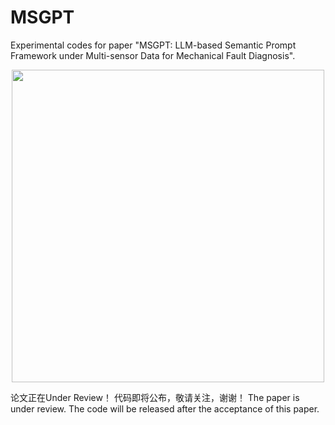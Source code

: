 # MSGPT
Experimental codes for paper "MSGPT: LLM-based Semantic Prompt Framework under Multi-sensor Data for Mechanical Fault Diagnosis".

<div align=center>
<img src="https://github.com/Polimi-YuYue/MSIFT/blob/main/Framework.png" width="500px">
</div>

论文正在Under Review！ 代码即将公布，敬请关注，谢谢！ The paper is under review. The code will be released after the acceptance of this paper.
